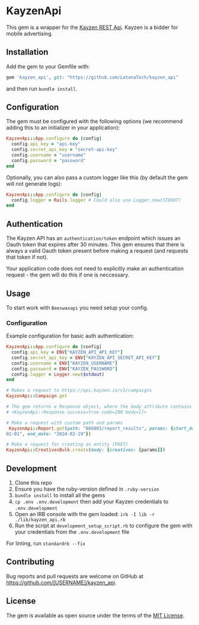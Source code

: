 # KayzenApi

This gem is a wrapper for the [Kayzen REST Api](https://developers.kayzen.io). Kayzen is a bidder for mobile advertising.

## Installation

Add the gem to your Gemfile with:

```ruby
gem 'kayzen_api', git: "https://github.com/LatanaTech/kayzen_api"
```

and then run `bundle install`.

## Configuration

The gem must be configured with the following options (we recommend adding this to an initializer in your application):

```ruby
KayzenApi::App.configure do |config|
  config.api_key = "api-key"
  config.secret_api_key = "secret-api-key"
  config.username = "username"
  config.password = "password"
end
```

Optionally, you can also pass a custom logger like this (by default the gem will not generate logs):

```ruby
KayzenApi::App.configure do |config|
  config.logger = Rails.logger # Could also use Logger.new(STDOUT)
end
```

## Authentication

The Kayzen API has an `authentication/token` endpoint which issues an Oauth token that expires after 30 minutes. This gem ensures that there is always a valid Oauth token present before making a request (and requests that token if not).

Your application code does not need to explicitly make an authentication request - the gem will do this if one is neccessary.

## Usage

To start work with `Beeswaxapi` you need setup your config.

### Configuration

Example configuration for basic auth authentication:

```ruby
KayzenApi::App.configure do |config|
  config.api_key = ENV["KAYZEN_API_API_KEY"]
  config.secret_api_key = ENV["KAYZEN_API_SECRET_API_KEY"]
  config.username = ENV["KAYZEN_USERNAME"]
  config.password = ENV["KAYZEN_PASSWORD"]
  config.logger = Logger.new($stdout)
end
```

```ruby
# Makes a request to https://api.kayzen.io/v1/campaigns
KayzenApi::Campaign.get

# The gem returns a Response object, where the body attribute contains the body of the API response from Kayzen
# <KayzenApi::Response success=true code=200 body=[]>
```

```ruby
# Make a request with custom path and params
 KayzenApi::Report.get(path: "866803/report_results", params: {start_date: "2024-
02-01", end_date: "2024-02-19"})
```

```ruby
# Make a request for creating an entity (POST)
KayzenApi::CreativesBulk.create(body: {creatives: [params]})
```


## Development

1. Clone this repo
2. Ensure you have the ruby-version defined in `.ruby-version`
3. `bundle install` to install all the gems
4. `cp .env .env.development` then add your Kayzen credentials to `.env.development`
5. Open an IRB console with the gem loaded: `irb -I lib -r  ./lib/kayzen_api.rb`
6. Run the script at `development_setup_script.rb` to configure the gem with your credentials from the `.env.development` file

For linting, run `standardrb --fix`

## Contributing

Bug reports and pull requests are welcome on GitHub at https://github.com/[USERNAME]/kayzen_api.

## License

The gem is available as open source under the terms of the [MIT License](https://opensource.org/licenses/MIT).
